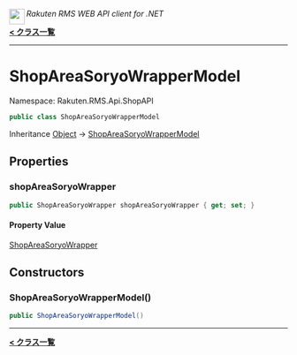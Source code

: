 <img align="left" style="height: 2em;" src="https://webservice.rakuten.co.jp/favicon.ico"><em>Rakuten RMS WEB API client for .NET</em>

[**< クラス一覧**](./)
- - -

# ShopAreaSoryoWrapperModel

Namespace: Rakuten.RMS.Api.ShopAPI

```csharp
public class ShopAreaSoryoWrapperModel
```

Inheritance [Object](https://docs.microsoft.com/en-us/dotnet/api/system.object) → [ShopAreaSoryoWrapperModel](./rakuten.rms.api.shopapi.shopareasoryowrappermodel)

## Properties

### <a id="properties-shopareasoryowrapper"/>**shopAreaSoryoWrapper**

```csharp
public ShopAreaSoryoWrapper shopAreaSoryoWrapper { get; set; }
```

#### Property Value

[ShopAreaSoryoWrapper](./rakuten.rms.api.shopapi.shopareasoryowrapper)<br>

## Constructors

### <a id="constructors-.ctor"/>**ShopAreaSoryoWrapperModel()**

```csharp
public ShopAreaSoryoWrapperModel()
```


- - -
[**< クラス一覧**](./)
